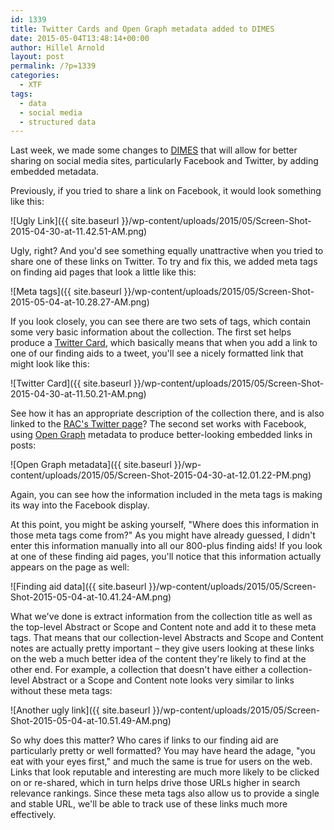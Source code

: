 ```yaml
---
id: 1339
title: Twitter Cards and Open Graph metadata added to DIMES
date: 2015-05-04T13:48:14+00:00
author: Hillel Arnold
layout: post
permalink: /?p=1339
categories:
  - XTF
tags:
  - data
  - social media
  - structured data
---
```

Last week, we made some changes to [DIMES](http://dimes.rockarch.org/xtf/search) that will allow for better sharing on social media sites, particularly Facebook and Twitter, by adding embedded metadata.<!--more-->

Previously, if you tried to share a link on Facebook, it would look something like this:

![Ugly Link]({{ site.baseurl }}/wp-content/uploads/2015/05/Screen-Shot-2015-04-30-at-11.42.51-AM.png)

Ugly, right? And you'd see something equally unattractive when you tried to share one of these links on Twitter. To try and fix this, we added meta tags on finding aid pages that look a little like this:

![Meta tags]({{ site.baseurl }}/wp-content/uploads/2015/05/Screen-Shot-2015-05-04-at-10.28.27-AM.png)

If you look closely, you can see there are two sets of tags, which contain some very basic information about the collection. The first set helps produce a [Twitter Card](https://dev.twitter.com/cards/overview), which basically means that when you add a link to one of our finding aids to a tweet, you'll see a nicely formatted link that might look like this:

![Twitter Card]({{ site.baseurl }}/wp-content/uploads/2015/05/Screen-Shot-2015-04-30-at-11.50.21-AM.png)

See how it has an appropriate description of the collection there, and is also linked to the [RAC's Twitter page](https://twitter.com/rockarch_org)? The second set works with Facebook, using [Open Graph](https://developers.facebook.com/docs/sharing/opengraph) metadata to produce better-looking embedded links in posts:

![Open Graph metadata]({{ site.baseurl }}/wp-content/uploads/2015/05/Screen-Shot-2015-04-30-at-12.01.22-PM.png)

Again, you can see how the information included in the meta tags is making its way into the Facebook display.

At this point, you might be asking yourself, "Where does this information in those meta tags come from?" As you might have already guessed, I didn't enter this information manually into all our 800-plus finding aids! If you look at one of these finding aid pages, you'll notice that this information actually appears on the page as well:

![Finding aid data]({{ site.baseurl }}/wp-content/uploads/2015/05/Screen-Shot-2015-05-04-at-10.41.24-AM.png)

What we've done is extract information from the collection title as well as the top-level Abstract or Scope and Content note and add it to these meta tags. That means that our collection-level Abstracts and Scope and Content notes are actually pretty important – they give users looking at these links on the web a much better idea of the content they're likely to find at the other end. For example, a collection that doesn't have either a collection-level Abstract or a Scope and Content note looks very similar to links without these meta tags:

![Another ugly link]({{ site.baseurl }}/wp-content/uploads/2015/05/Screen-Shot-2015-05-04-at-10.51.49-AM.png)

So why does this matter? Who cares if links to our finding aid are particularly pretty or well formatted? You may have heard the adage, "you eat with your eyes first," and much the same is true for users on the web. Links that look reputable and interesting are much more likely to be clicked on or re-shared, which in turn helps drive those URLs higher in search relevance rankings. Since these meta tags also allow us to provide a single and stable URL, we'll be able to track use of these links much more effectively.
